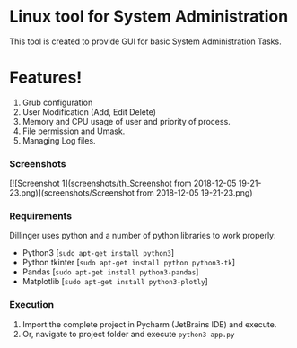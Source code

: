 # Linux tool for System Administration

This tool is created to provide GUI for basic System Administration Tasks.

# Features!

1. Grub configuration
2. User Modification (Add, Edit Delete)
3. Memory and CPU usage of user and priority of process.
4. File permission and Umask.
5. Managing Log files.

### Screenshots

[![Screenshot 1](screenshots/th_Screenshot from 2018-12-05 19-21-23.png)](screenshots/Screenshot from 2018-12-05 19-21-23.png)


### Requirements

Dillinger uses python and a number of python libraries to work properly:

* Python3 [`sudo apt-get install python3`]
* Python tkinter [`sudo apt-get install python python3-tk`]
* Pandas [`sudo apt-get install python3-pandas`]
* Matplotlib [`sudo apt-get install python3-plotly`]

### Execution

1.  Import the complete project in Pycharm (JetBrains IDE) and execute.
2.  Or, navigate to project folder and execute `python3 app.py`


